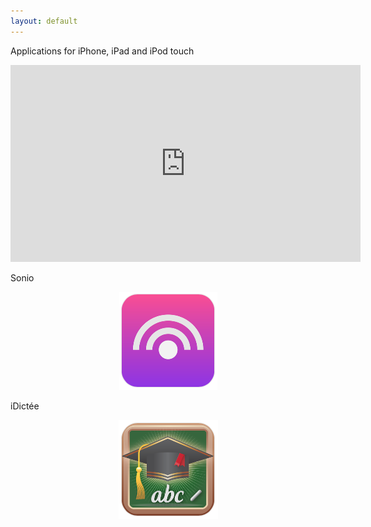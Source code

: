 ```yaml
---
layout: default
---
```


Applications for iPhone, iPad and iPod touch

<p align="center">
<iframe width="560" height="315" src="https://www.youtube.com/embed/AowatUuvRz0?autoplay=1" frameborder="0" allowfullscreen></iframe>
</p>


Sonio
<p align="center">
<img src="/images/Sonio-Logo.png" alt="Sonio" title="Sonio" /> 
</p>



iDictée
<p align="center">
<img src="/images/iDictee-Logo.png" alt="Sonio" title="Sonio" /> 
</p>
